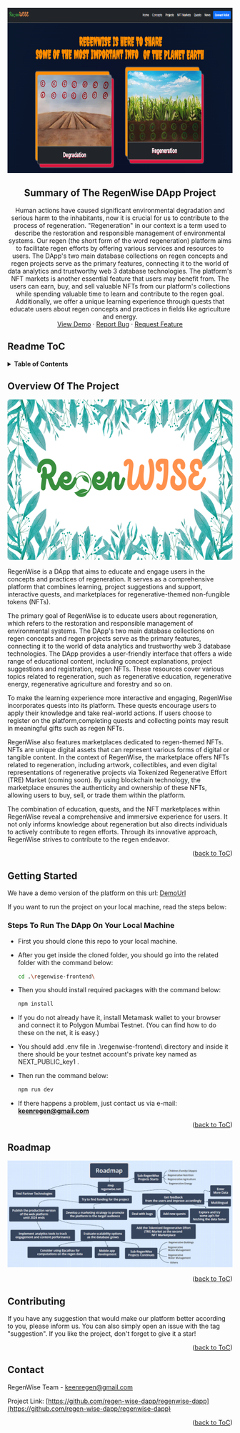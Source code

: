 <!-- PROJECT LOGO -->
<br />
<div align="center">
  <a href="https://github.com/regen-wise-dapp/regenwise-dapp">
    <img  src="/regenwise-frontend/public/read/banner1.png" alt="Logo" width="830" height="370">
  </a>

<h2 align="center"> Summary of The RegenWise DApp Project</h2>

  <p align="center">
    Human actions have caused significant environmental degradation and serious harm to the inhabitants, now it is crucial for us to contribute to the process of regeneration. "Regeneration" in our context is a term used to describe the restoration and responsible management of environmental systems. Our regen (the short form of the word regeneration) platform aims to facilitate regen efforts by offering various services and resources to users. The DApp's two main database collections on regen concepts and regen projects serve as the primary features, connecting it to the world of data analytics and trustworthy web 3 database technologies. The platform's NFT markets is another essential feature that users may benefit from. The users can earn, buy, and sell valuable NFTs from our platform's collections while spending valuable time to learn and contribute to the regen goal. Additionally, we offer a unique learning experience through quests that educate users about regen concepts and practices in fields like agriculture and energy.
    <br />
    <a href="https://regenwise.net">View Demo</a>
    ·
    <a href="https://github.com/regen-wise-dapp/regenwise-dapp/issues">Report Bug</a>
    ·
    <a href="https://github.com/regen-wise-dapp/regenwise-dapp/issues">Request Feature</a>
  </p>
</div>


## Readme ToC
<!-- TABLE OF CONTENTS -->
<details>
  <summary><strong>Table of Contents</strong></summary>
  <ol>
    <li>
      <a href="#overview-of-the-project">Overview Of The Project</a>
      <!-- <ul>
        <li><a href="#built-with">Built With</a></li>
       <li><a href="#images-from-the-dapp">Images From The DApp</a></li>
      </ul> -->
    </li>
    <li>
      <a href="#getting-started">Getting Started</a>
      <ul>
        <li><a href="#steps-to-run-the-dapp-on-your-local-machine">Steps To Run The DApp On Your Local Machine</a></li>
      </ul>
    </li>
    <li><a href="#roadmap">Roadmap</a></li>
    <li><a href="#contact">Contact</a></li>
  </ol>
</details>



<!-- ABOUT THE PROJECT -->
## Overview Of The Project
<div align="center">
<img  src="/regenwise-frontend/public/read/Cover1.png" alt="Logo" width="640" height="360">
</div>

RegenWise is a DApp that aims to educate and engage users in the concepts and practices of regeneration. It serves as a comprehensive platform that combines learning, project suggestions and support, interactive quests, and marketplaces for regenerative-themed non-fungible tokens (NFTs).

The primary goal of RegenWise is to educate users about regeneration, which refers to the restoration and responsible management of environmental systems. The DApp's two main database collections on regen concepts and regen projects serve as the primary features, connecting it to the world of data analytics and trustworthy web 3 database technologies.  The DApp provides a user-friendly interface that offers a wide range of educational content, including concept explanations, project suggestions and registration, regen NFTs. These resources cover various topics related to regeneration, such as regenerative education, regenerative energy, regenerative agriculture and forestry and so on.

To make the learning experience more interactive and engaging, RegenWise incorporates quests into its platform. These quests encourage users to apply their knowledge and take real-world actions. If users choose to register on the platform,completing quests and collecting points may result in meaningful gifts such as regen NFTs.

RegenWise also features marketplaces dedicated to regen-themed NFTs. NFTs are unique digital assets that can represent various forms of digital or tangible content. In the context of RegenWise, the marketplace offers NFTs related to regeneration, including artwork, collectibles, and even digital representations of regenerative projects via Tokenized Regenerative Effort (TRE) Market (coming soon). By using blockchain technology, the marketplace ensures the authenticity and ownership of these NFTs, allowing users to buy, sell, or trade them within the platform.

The combination of education, quests, and the NFT marketplaces within RegenWise reveal a comprehensive and immersive experience for users. It not only informs knowledge about regeneration but also directs individuals to actively contribute to regen efforts. Through its innovative approach, RegenWise strives to contribute to the regen endeavor. 

<p align="right">(<a href="#readme-toc">back to ToC</a>)</p>



<!-- ### Built With

 ![Typescript][Typescript]
 ![Solidity][Solidity]
 ![Next][Next]
 ![React][React]
 ![Bootstrap][Bootstrap]
 
 

<p align="right">(<a href="#readme-toc">back to ToC</a>)</p> -->




<!-- GETTING STARTED -->
## Getting Started

We have a demo version of the platform on this url: <a href="https://regenwise.net">DemoUrl</a>

If you want to run the project on your local machine, read the steps below:

### Steps To Run The DApp On Your Local Machine

* First you should clone this repo to your local machine.
* After you get inside the cloned folder, you should go into the related folder with the command below:
  ```sh
  cd .\regenwise-frontend\
  ```
* Then you should install required packages with the command below:
  ```sh
  npm install
  ```
* If you do not already have it, install Metamask wallet to your browser and connect it to Polygon Mumbai Testnet. (You can find how to do these on the net, it is easy.)

* You should add .env file in .\regenwise-frontend\ directory and inside it there should be your testnet account's private key named as NEXT_PUBLIC_key1 .


* Then run the command below:
  ```sh
  npm run dev
  ```
* If there happens a problem, just contact us via e-mail: <strong>keenregen@gmail.com</strong>


<p align="right">(<a href="#readme-toc">back to ToC</a>)</p>



<!-- ROADMAP -->
## Roadmap

<div align="center">
<img  src="/regenwise-frontend/public/read/RoadMap.png" alt="Roadmap">
</div>

<!-- * Finish the mvp of the DApp including frontend design (Almost Done)
* Get feedback from the users and improve accordingly
* Try to find funding for the project
* Explore and try some other api's for fetching the data from the chain faster
* Add new quests to the platform
* Add the Tokenized Regenerative Effort (TRE) Market as the second NFT Marketplace
* Develop a marketing strategy to promote the platform to the target audience
* Implement analytics tools to track engagement and content performance
* <strong>Finish the production version of the web platform until the first quarter of the 2024 ends</strong>
* Evaluate scalability options as the database grows
* Consider using <strong>Bacalhau</strong> for computations on the regen data
* Mobile app development -->


<p align="right">(<a href="#readme-toc">back to ToC</a>)</p>



<!-- CONTRIBUTING -->
## Contributing

If you have any suggestion that would make our platform better according to you, please inform us. You can also simply open an issue with the tag "suggestion".
If you like the project, don't forget to give it a star!

<p align="right">(<a href="#readme-toc">back to ToC</a>)</p>




<!-- CONTACT -->
## Contact

RegenWise Team - keenregen@gmail.com

Project Link: [https://github.com/regen-wise-dapp/regenwise-dapp](https://github.com/regen-wise-dapp/regenwise-dapp)

<p align="right">(<a href="#readme-toc">back to ToC</a>)</p>



<!-- MARKDOWN LINKS & IMAGES -->
<!-- https://www.markdownguide.org/basic-syntax/#reference-style-links -->
[contributors-shield]: https://img.shields.io/github/contributors/github_username/repo_name.svg?style=for-the-badge
[contributors-url]: https://github.com/regen-wise-dapp/regenwise-dapp/graphs/contributors
[forks-shield]: https://img.shields.io/github/forks/regen-wise-dapp/regenwise-dapp.svg?style=for-the-badge
[forks-url]: https://github.com/regen-wise-dapp/regenwise-dapp/network/members
[stars-shield]: https://img.shields.io/github/stars/regen-wise-dapp/regenwise-dapp.svg?style=for-the-badge
[stars-url]: https://github.com/regen-wise-dapp/regenwise-dapp/stargazers
[issues-shield]: https://img.shields.io/github/issues/regen-wise-dapp/regenwise-dapp.svg?style=for-the-badge
[issues-url]: https://github.com/regen-wise-dapp/regenwise-dapp/issues
[Solidity]: https://img.shields.io/badge/Solidity-363636?logo=solidity&logoColor=fff&style=for-the-badge
[Next]: https://img.shields.io/badge/next.js-000000?style=for-the-badge&logo=nextdotjs&logoColor=white
[React]: https://img.shields.io/badge/React-20232A?style=for-the-badge&logo=react&logoColor=61DAFB
[Bootstrap]: https://img.shields.io/badge/Bootstrap-563D7C?style=for-the-badge&logo=bootstrap&logoColor=white
[Typescript]: https://badges.frapsoft.com/typescript/code/typescript-125x28.png?v=101

